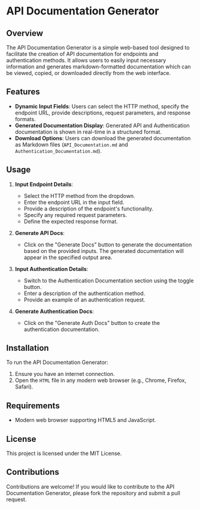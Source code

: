 # API Documentation Generator

## Overview

The API Documentation Generator is a simple web-based tool designed to facilitate the creation of API documentation for endpoints and authentication methods. It allows users to easily input necessary information and generates markdown-formatted documentation which can be viewed, copied, or downloaded directly from the web interface.

## Features

- **Dynamic Input Fields**: Users can select the HTTP method, specify the endpoint URL, provide descriptions, request parameters, and response formats.
- **Generated Documentation Display**: Generated API and Authentication documentation is shown in real-time in a structured format.
- **Download Options**: Users can download the generated documentation as Markdown files (`API_Documentation.md` and `Authentication_Documentation.md`).

## Usage

1. **Input Endpoint Details**:
   - Select the HTTP method from the dropdown.
   - Enter the endpoint URL in the input field.
   - Provide a description of the endpoint's functionality.
   - Specify any required request parameters.
   - Define the expected response format.

2. **Generate API Docs**:
   - Click on the "Generate Docs" button to generate the documentation based on the provided inputs. The generated documentation will appear in the specified output area.

3. **Input Authentication Details**:
   - Switch to the Authentication Documentation section using the toggle button.
   - Enter a description of the authentication method.
   - Provide an example of an authentication request.

4. **Generate Authentication Docs**:
   - Click on the "Generate Auth Docs" button to create the authentication documentation.

## Installation

To run the API Documentation Generator:

1. Ensure you have an internet connection.
2. Open the `HTML` file in any modern web browser (e.g., Chrome, Firefox, Safari).

## Requirements

- Modern web browser supporting HTML5 and JavaScript.

## License

This project is licensed under the MIT License.

## Contributions

Contributions are welcome! If you would like to contribute to the API Documentation Generator, please fork the repository and submit a pull request.
